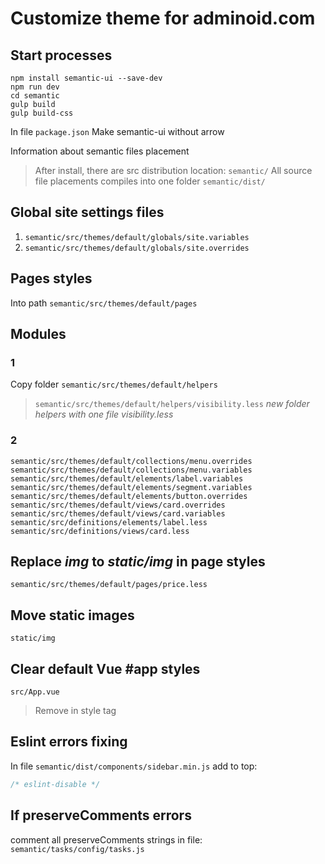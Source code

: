 # Customize theme for adminoid.com

## Start processes
```shell
npm install semantic-ui --save-dev
npm run dev
cd semantic
gulp build
gulp build-css
```

In file ```package.json```
Make semantic-ui without arrow

Information about semantic files placement
> After install, there are src distribution location:
> ```semantic/```
All source file placements compiles into one folder ```semantic/dist/```

## Global site settings files
1) ```semantic/src/themes/default/globals/site.variables```
2) ```semantic/src/themes/default/globals/site.overrides```

## Pages styles
Into path ```semantic/src/themes/default/pages```

## Modules

### 1
Copy folder ```semantic/src/themes/default/helpers```
> ```semantic/src/themes/default/helpers/visibility.less``` _new folder helpers with one file visibility.less_

### 2 
```
semantic/src/themes/default/collections/menu.overrides
semantic/src/themes/default/collections/menu.variables
semantic/src/themes/default/elements/label.variables
semantic/src/themes/default/elements/segment.variables
semantic/src/themes/default/elements/button.overrides
semantic/src/themes/default/views/card.overrides
semantic/src/themes/default/views/card.variables
semantic/src/definitions/elements/label.less
semantic/src/definitions/views/card.less
```

## Replace _img_ to _static/img_ in page styles
```
semantic/src/themes/default/pages/price.less
```

## Move static images
```
static/img
```

## Clear default Vue #app styles
```src/App.vue```
> Remove in style tag

## Eslint errors fixing
In file ```semantic/dist/components/sidebar.min.js```
add to top: 
```javascript
/* eslint-disable */
```

## If preserveComments errors
comment all preserveComments strings in file: ```semantic/tasks/config/tasks.js```

